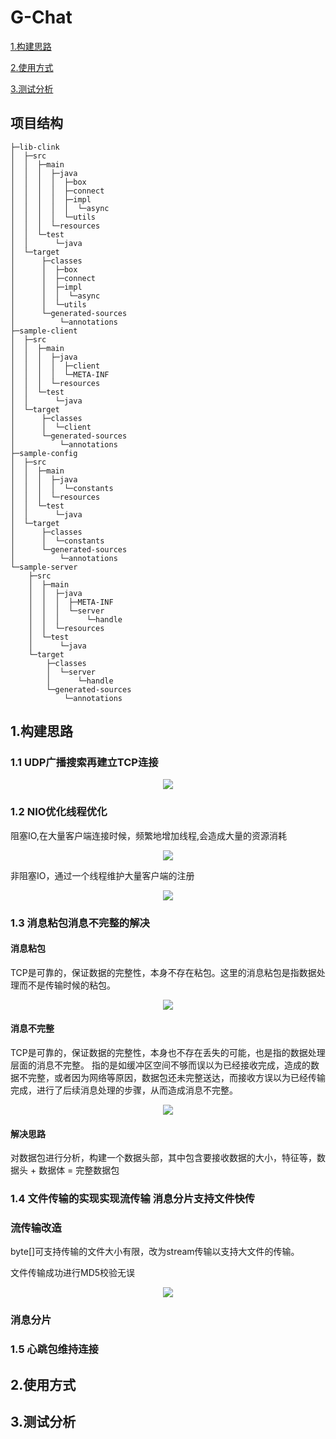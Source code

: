 # G-Chat

[1.构建思路](#jump1)

[2.使用方式](#jump2)

[3.测试分析](#jump3)


## 项目结构
```
├─lib-clink
│  ├─src
│  │  ├─main
│  │  │  ├─java
│  │  │  │  ├─box
│  │  │  │  ├─connect
│  │  │  │  ├─impl
│  │  │  │  │  └─async
│  │  │  │  └─utils
│  │  │  └─resources
│  │  └─test
│  │      └─java
│  └─target
│      ├─classes
│      │  ├─box
│      │  ├─connect
│      │  ├─impl
│      │  │  └─async
│      │  └─utils
│      └─generated-sources
│          └─annotations
├─sample-client
│  ├─src
│  │  ├─main
│  │  │  ├─java
│  │  │  │  ├─client
│  │  │  │  └─META-INF
│  │  │  └─resources
│  │  └─test
│  │      └─java
│  └─target
│      ├─classes
│      │  └─client
│      └─generated-sources
│          └─annotations
├─sample-config
│  ├─src
│  │  ├─main
│  │  │  ├─java
│  │  │  │  └─constants
│  │  │  └─resources
│  │  └─test
│  │      └─java
│  └─target
│      ├─classes
│      │  └─constants
│      └─generated-sources
│          └─annotations
└─sample-server
    ├─src
    │  ├─main
    │  │  ├─java
    │  │  │  ├─META-INF
    │  │  │  └─server
    │  │  │      └─handle
    │  │  └─resources
    │  └─test
    │      └─java
    └─target
        ├─classes
        │  └─server
        │      └─handle
        └─generated-sources
            └─annotations
```          


<span id="jump1"></span>

## 1.构建思路
### 1.1 UDP广播搜索再建立TCP连接

<div align="center">
<img src=https://raw.githubusercontent.com/GZK0329/picture_store/master/UDPSearch.png />
</div>

### 1.2 NIO优化线程优化

阻塞IO,在大量客户端连接时候，频繁地增加线程,会造成大量的资源消耗
<div align="center">
<img src=https://raw.githubusercontent.com/GZK0329/picture_store/master/NIO%E4%BC%98%E5%8C%96%E5%89%8D.png />
</div>

非阻塞IO，通过一个线程维护大量客户端的注册
<div align="center">
<img src=https://raw.githubusercontent.com/GZK0329/picture_store/master/NIO%E4%BC%98%E5%8C%96%E5%90%8E.png />
</div>

### 1.3 消息粘包消息不完整的解决
#### 消息粘包
TCP是可靠的，保证数据的完整性，本身不存在粘包。这里的消息粘包是指数据处理而不是传输时候的粘包。

<div align="center">
<img src=https://raw.githubusercontent.com/GZK0329/picture_store/master/%E6%95%B0%E6%8D%AE%E6%8E%A5%E6%94%B6.png />
</div>

#### 消息不完整
TCP是可靠的，保证数据的完整性，本身也不存在丢失的可能，也是指的数据处理层面的消息不完整。
指的是如缓冲区空间不够而误以为已经接收完成，造成的数据不完整，或者因为网络等原因，数据包还未完整送达，而接收方误以为已经传输完成，进行了后续消息处理的步骤，从而造成消息不完整。

<div align="center">
<img src=https://raw.githubusercontent.com/GZK0329/picture_store/master/%E6%B6%88%E6%81%AF%E4%B8%8D%E5%AE%8C%E6%95%B4.png />
</div>

#### 解决思路
对数据包进行分析，构建一个数据头部，其中包含要接收数据的大小，特征等，数据头 + 数据体 = 完整数据包

### 1.4 文件传输的实现实现流传输 消息分片支持文件快传
### 流传输改造
byte[]可支持传输的文件大小有限，改为stream传输以支持大文件的传输。


文件传输成功进行MD5校验无误
<div align="center">
<img src=https://raw.githubusercontent.com/GZK0329/picture_store/master/%E6%96%87%E4%BB%B6%E6%88%90%E5%8A%9F%E4%BC%A0%E8%BE%93.PNG />
</div>

### 消息分片


### 1.5 心跳包维持连接

<span id="jump2"></span>
## 2.使用方式

<span id="jump3"></span>
## 3.测试分析
